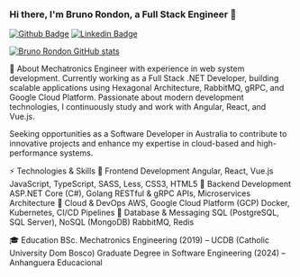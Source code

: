 ### Hi there, I'm Bruno Rondon, a Full Stack Engineer 👋

[![Github Badge](https://img.shields.io/badge/-Github-000?style=flat-square&logo=Github&logoColor=white&link=https://github.com/rondon23)](https://github.com/rondon23)
[![Linkedin Badge](https://img.shields.io/badge/-LinkedIn-blue?style=flat-square&logo=Linkedin&logoColor=white&link=https://www.linkedin.com/in/bruno-rondon-da-silva/)](https://www.linkedin.com/in/bruno-rondon-da-silva/)


[![Bruno Rondon GitHub stats](https://github-readme-stats.vercel.app/api?username=rondon23&show_icons=true&theme=dark)](https://github.com/anuraghazra/github-readme-stats)


:punch: About
Mechatronics Engineer with experience in web system development. Currently working as a Full Stack .NET Developer, building scalable applications using Hexagonal Architecture, RabbitMQ, gRPC, and Google Cloud Platform. Passionate about modern development technologies, I continuously study and work with Angular, React, and Vue.js.

Seeking opportunities as a Software Developer in Australia to contribute to innovative projects and enhance my expertise in cloud-based and high-performance systems.

:zap: Technologies & Skills
🔹 Frontend Development
Angular, React, Vue.js
JavaScript, TypeScript, SASS, Less, CSS3, HTML5
🔹 Backend Development
ASP.NET Core (C#), Golang
RESTful & gRPC APIs, Microservices Architecture
🔹 Cloud & DevOps
AWS, Google Cloud Platform (GCP)
Docker, Kubernetes, CI/CD Pipelines
🔹 Database & Messaging
SQL (PostgreSQL, SQL Server), NoSQL (MongoDB)
RabbitMQ, Redis

:mortar_board: Education
BSc. Mechatronics Engineering (2019) – UCDB (Catholic University Dom Bosco)
Graduate Degree in Software Engineering (2024) – Anhanguera Educacional

<!--
**rondon23/rondon23** is a ✨ _special_ ✨ repository because its `README.md` (this file) appears on your GitHub profile.

Here are some ideas to get you started:

- 🔭 I’m currently working on ...
- 🌱 I’m currently learning ...
- 👯 I’m looking to collaborate on ...
- 🤔 I’m looking for help with ...
- 💬 Ask me about ...
- 📫 How to reach me: ...
- 😄 Pronouns: ...
- ⚡ Fun fact: ...
-->

